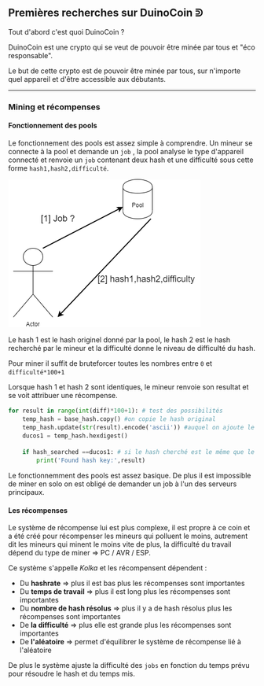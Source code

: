 ## Premières recherches sur DuinoCoin ᕲ 

Tout d'abord c'est quoi DuinoCoin ? 

DuinoCoin est une crypto qui se veut de pouvoir être minée par tous et "éco responsable".

Le but de cette crypto est de pouvoir être minée par tous, sur n'importe quel appareil et d'être accessible aux débutants.

---

### Mining et récompenses

#### Fonctionnement des pools

Le fonctionnement des pools est assez simple à comprendre.
Un mineur se connecte à la pool et demande un `job` , la pool analyse le type d'appareil connecté et renvoie un `job` contenant deux hash et une difficulté sous cette forme `hash1,hash2,difficulté`.

![Pool fonctionnement](/img/test1.png)

Le hash 1 est le hash originel donné par la pool, le hash 2 est le hash recherché par le mineur et la difficulté donne le niveau de difficulté du hash.

Pour miner il suffit de bruteforcer toutes les nombres entre `0` et `difficulté*100+1` 

Lorsque hash 1 et hash 2 sont identiques, le mineur renvoie son resultat et se voit attribuer une récompense.

```python 
for result in range(int(diff)*100+1): # test des possibilités
    temp_hash = base_hash.copy() #on copie le hash original
    temp_hash.update(str(result).encode('ascii')) #auquel on ajoute le nombre actuel
    ducos1 = temp_hash.hexdigest()

    if hash_searched ==ducos1: # si le hash cherché est le même que le hash généré alors on a trouvé
        print('Found hash key:',result) 
```

Le fonctionnemment des pools est assez basique. De plus il est impossible de miner en solo on est obligé de demander un job à l'un des serveurs principaux.

#### Les récompenses

Le système de récompense lui est plus complexe, il est propre à ce coin et a été créé pour récompenser les mineurs qui polluent le moins, autrement dit les mineurs qui minent le moins vite de plus, la difficulté du travail dépend du type de miner ⇒ PC / AVR / ESP.

Ce système s'appelle *Kolka* et les récompensent dépendent :
- Du **hashrate** ⇒ plus il est bas plus les récompenses sont importantes
- Du **temps de travail** ⇒ plus il est long plus les récompenses sont importantes
- Du **nombre de hash résolus** ⇒ plus il y a de hash résolus plus les récompenses sont importantes
- De **la difficulté** ⇒ plus elle est grande plus les récompenses sont importantes
- De **l'aléatoire** ⇒ permet d'équilibrer le système de récompense lié à l'aléatoire

De plus le système ajuste la difficulté des `jobs` en fonction du temps prévu pour résoudre le hash et du temps mis.